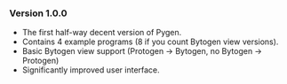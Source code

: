 ### Version 1.0.0
- The first half-way decent version of Pygen.
- Contains 4 example programs (8 if you count Bytogen view versions).
- Basic Bytogen view support (Protogen -> Bytogen, no Bytogen -> Protogen)
- Significantly improved user interface.